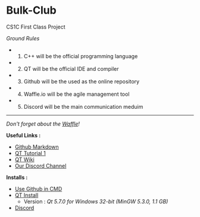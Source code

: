 # Bulk-Club
CS1C First Class Project

*Ground Rules*
- 1.  C++ will be the official programming language
- 2.  QT will be the official IDE and compiler
- 3.  Github will be the used as the online repository
- 4.  Waffle.io will be the agile management tool
- 5.  Discord will be the main communication meduim

-----

_Don't forget about the [Waffle](https://waffle.io/)!_

**Useful Links :**
 * [Github Markdown](https://github.com/adam-p/markdown-here/wiki/Markdown-Cheatsheet)
 * [QT Tutorial 1](https://www.comp.nus.edu.sg/~cs3249/lecture/befinning%20Qt.pdf)
 * [QT Wiki](https://wiki.qt.io/Qt_for_Beginners)
 * [Our Discord Channel](https://discord.gg/H6k8D)

**Installs :**
 * [Use Github in CMD](http://git-scm.com/)
 * [QT Install](http://www.qt.io/download-open-source/#section-2)
    * Version : *Qt 5.7.0 for Windows 32-bit (MinGW 5.3.0, 1.1 GB)*
 * [Discord](https://discordapp.com/)
